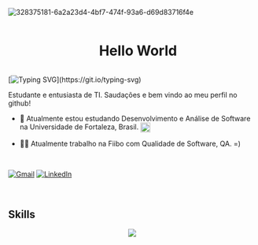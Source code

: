  ![328375181-6a2a23d4-4bf7-474f-93a6-d69d83716f4e](https://github.com/laissilva04/laissilva04/assets/146146262/c996dc0f-aee9-4267-a2a0-c21815416db8)


<!--título-->

<div id="user-content-toc">
  <ul align="center">
    <summary><h1 style="display: inline-block">Hello World</h1></summary>
</div>
<!-- Presentation -->
<p>
  
[![Typing SVG](https://readme-typing-svg.demolab.com?font=verdana&size=29&duration=3500&pause=1000&color=33B2FF&center=false&random=false&width=435&lines=Ol%C3%A1!+Eu+sou+Lais!;QA+e+Front-end+Developer!)](https://git.io/typing-svg)

Estudante e entusiasta de TI. Saudações e bem vindo ao meu perfil no github!
  - 🌱 Atualmente estou estudando Desenvolvimento e Análise de Software na Universidade de Fortaleza, Brasil. <img align="center" alt="html5" height="20" src="https://upload.wikimedia.org/wikipedia/commons/e/e9/Logo_unifor_3.png" />

  - 👩‍💻 Atualmente trabalho na Fiibo com Qualidade de Software, QA. =)

<br>
<div align="">
  
[![Gmail](https://img.shields.io/badge/-Gmail-%575fcf?style=for-the-badge&logo=gmail&logoColor=0000CD)](mailto:laissilva@edu.unifor.br)
[![LinkedIn](https://img.shields.io/badge/-LinkedIn-%575fcf?style=for-the-badge&logo=linkedin&logoColor=0000CD)](http://linkedin.com/in/lais-barbosa-871678266/)
</p>

<!-- Dropdown -->



<br>
<!-- GithubStats -->
<!-- GithubStats -->
<!-- Portfolio -->



## Skills


<p align="center">
  <a href="">
    <img src="https://skillicons.dev/icons?i=js,html,css,react,java,figma,github&theme=dark" />
  </a>
</p>

